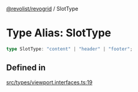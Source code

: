 [@revolist/revogrid](README.md) / SlotType

# Type Alias: SlotType

```ts
type SlotType: "content" | "header" | "footer";
```

## Defined in

[src/types/viewport.interfaces.ts:19](https://github.com/revolist/revogrid/blob/d396742969a06bfcb70f8e511e9e4fd6e640c7e3/src/types/viewport.interfaces.ts#L19)
